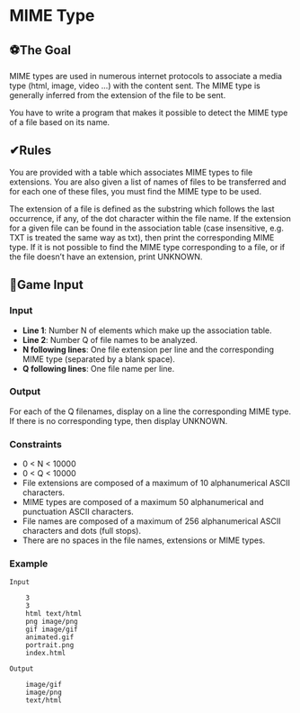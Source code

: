 # MIME Type

## ⚽The Goal
MIME types are used in numerous internet protocols to associate a media type (html, image, video ...) with the content sent. The MIME type is generally inferred from the extension of the file to be sent.

You have to write a program that makes it possible to detect the MIME type of a file based on its name.

## ✔Rules
You are provided with a table which associates MIME types to file extensions. You are also given a list of names of files to be transferred and for each one of these files, you must find the MIME type to be used.

The extension of a file is defined as the substring which follows the last occurrence, if any, of the dot character within the file name.
If the extension for a given file can be found in the association table (case insensitive, e.g. TXT is treated the same way as txt), then print the corresponding MIME type. If it is not possible to find the MIME type corresponding to a file, or if the file doesn’t have an extension, print UNKNOWN.

## 📑Game Input

### Input
* **Line 1**: Number N of elements which make up the association table.
* **Line 2**: Number Q of file names to be analyzed.
* **N following lines**: One file extension per line and the corresponding MIME type (separated by a blank space).
* **Q following lines**: One file name per line.

### Output
For each of the Q filenames, display on a line the corresponding MIME type. If there is no corresponding type, then display UNKNOWN.

### Constraints
* 0 < N < 10000
* 0 < Q < 10000
* File extensions are composed of a maximum of 10 alphanumerical ASCII characters.
* MIME types are composed of a maximum 50 alphanumerical and punctuation ASCII characters.
* File names are composed of a maximum of 256 alphanumerical ASCII characters and dots (full stops).
* There are no spaces in the file names, extensions or MIME types.

### Example

    Input

        3
        3
        html text/html
        png image/png
        gif image/gif
        animated.gif
        portrait.png
        index.html

    Output

        image/gif
        image/png
        text/html        